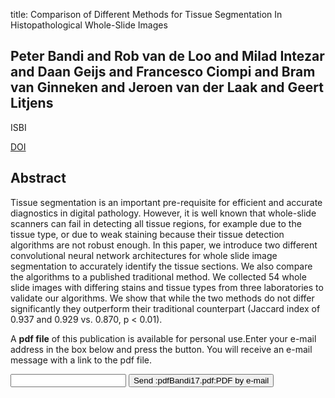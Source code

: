 title: Comparison of Different Methods for Tissue Segmentation In Histopathological Whole-Slide Images

## Peter Bandi and Rob van de Loo and Milad Intezar and Daan Geijs and Francesco Ciompi and Bram van Ginneken and Jeroen van der Laak and Geert Litjens
ISBI

<a href="https://doi.org/10.1109/ISBI.2017.7950590">DOI</a>

## Abstract
Tissue segmentation is an important pre-requisite for efficient and accurate diagnostics in digital pathology. However, it is well known that whole-slide scanners can fail in detecting all tissue regions, for example due to the tissue type, or due to weak staining because their tissue detection algorithms are not robust enough. In this paper, we introduce two different convolutional neural network architectures for whole slide image segmentation to accurately identify the tissue sections. We also compare the algorithms to a published traditional method. We collected 54 whole slide images with differing stains and tissue types from three laboratories to validate our algorithms. We show that while the two methods do not differ significantly they outperform their traditional counterpart (Jaccard index of 0.937 and 0.929 vs. 0.870, p < 0.01).

A <b>pdf file</b> of this publication is available for personal use.Enter your e-mail address in the box below and press the button. You will receive an e-mail message with a link to the pdf file.
<form action="sender.php">  <input type="text" name="email">  <input type="submit" value="Send :pdfBandi17.pdf:PDF by e-mail"></form>